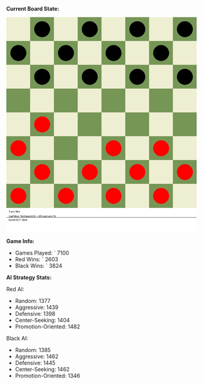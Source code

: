 
**Current Board State:**  
<!-- START_GIF -->
![Checkers Game](./checkers_game.gif)
<!-- END_GIF -->

**Game Info:**  
- Games Played: `<!-- GAMES_PLAYED --> 7100
- Red Wins: `<!-- RED_WINS --> 2603
- Black Wins: `<!-- BLACK_WINS --> 3824

<!-- AI_STATS -->
**AI Strategy Stats:**

Red AI:
- Random: 1377
- Aggressive: 1439
- Defensive: 1398
- Center-Seeking: 1404
- Promotion-Oriented: 1482

Black AI:
- Random: 1385
- Aggressive: 1462
- Defensive: 1445
- Center-Seeking: 1462
- Promotion-Oriented: 1346

